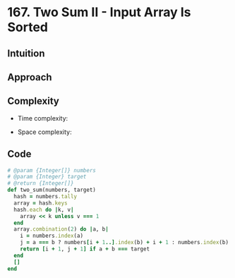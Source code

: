 # 167. Two Sum II - Input Array Is Sorted

## Intuition

## Approach
<!-- Describe your approach to solving the problem. -->

## Complexity

- Time complexity:
<!-- Add your time complexity here, e.g. $$O(n)$$ -->

- Space complexity:
<!-- Add your space complexity here, e.g. $$O(n)$$ -->

## Code

```ruby
# @param {Integer[]} numbers
# @param {Integer} target
# @return {Integer[]}
def two_sum(numbers, target)
  hash = numbers.tally
  array = hash.keys
  hash.each do |k, v|
    array << k unless v === 1 
  end
  array.combination(2) do |a, b|
    i = numbers.index(a)
    j = a === b ? numbers[i + 1..].index(b) + i + 1 : numbers.index(b)
    return [i + 1, j + 1] if a + b === target
  end
  []
end
```
